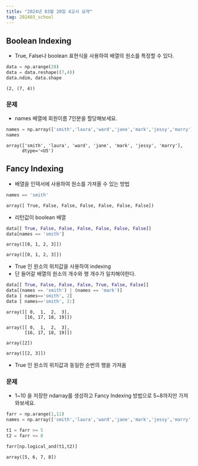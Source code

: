 ```yaml
---
title: "2024년 03월 20일 4교시 요약"
tag: 202403_school
---
```


## Boolean Indexing

- True, False나 boolean 표현식을 사용하여 배열의 원소를 특정할 수 있다.

```py
data = np.arange(28)
data = data.reshape((7,4))
data.ndim, data.shape
```

```
(2, (7, 4))
```

### 문제

- names 배열에 회원이름 7인분을 할당해보세요. 

```py
names = np.array(['smith','laura','ward','jane','mark','jessy','marry'])
names
```

```
array(['smith', 'laura', 'ward', 'jane', 'mark', 'jessy', 'marry'],
      dtype='<U5')
```

## Fancy Indexing

- 배열을 인덱서에 사용하여 원소를 가져올 수 있는 방법

```py
names == 'smith'
```

```
array([ True, False, False, False, False, False, False])
```

- 리턴값이 boolean 배열

```py
data[[ True, False, False, False, False, False, False]]
data[names == 'smith']
```

```
array([[0, 1, 2, 3]])

array([[0, 1, 2, 3]])
```

- True 인 원소의 위치값을 사용하여 indexing
- 단 들어갈 배열의 원소의 개수와 행 개수가 일치해야한다. 

```py
data[[ True, False, False, False, True, False, False]]
data[(names == 'smith') | (names == 'mark')]
data [ names=='smith', 2]
data [ names=='smith', 2:]
```

```
array([[ 0,  1,  2,  3],
       [16, 17, 18, 19]])

array([[ 0,  1,  2,  3],
       [16, 17, 18, 19]])

array([2])

array([[2, 3]])
```

- True 인 원소의 위치값과 동일한 순번의 행을 가져옴

### 문제

- 1~10 을 저장한 ndarray를 생성하고 Fancy Indexing 방법으로 5~8까지만 가져와보세요.

```py
farr = np.arange(1,11)
names = np.array(['smith','laura','ward','jane','mark','jessy','marry','kim','lee','park')]

t1 = farr >= 5
t2 = farr <= 8

farr[np.logical_and(t1,t2)]
```

```
array([5, 6, 7, 8])
```